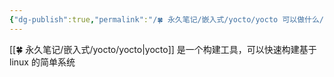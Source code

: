```yaml
---
{"dg-publish":true,"permalink":"/🍀 永久笔记/嵌入式/yocto/yocto 可以做什么/"}
---
```



[[🍀 永久笔记/嵌入式/yocto/yocto\|yocto]] 是一个构建工具，可以快速构建基于 linux 的简单系统